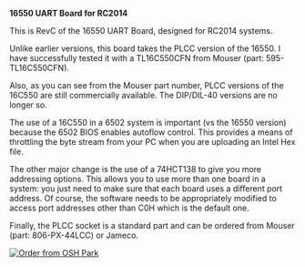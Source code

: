 <b>16550 UART Board for RC2014</b>
<p>
This is RevC of the 16550 UART Board, designed for RC2014 systems.
<p>
Unlike earlier versions, this board takes the PLCC version of the 16550. I have successfully tested it with a TL16C550CFN from Mouser (part: 595-TL16C550CFN).
<p>
Also, as you can see from the Mouser part number, PLCC versions of the 16C550 are still commercially available. The DIP/DIL-40 versions are no longer so.
<p>
The use of a 16C550 in a 6502 system is important (vs the 16550 version) because the 6502 BIOS enables autoflow control. This provides a means of throttling the byte stream from your PC when you are uploading an Intel Hex file.
<p>
The other major change is the use of a 74HCT138 to give you more addressing options. This allows you to use more than one board in a system: you just need to make sure that each board uses a different port address. Of course, the software needs to be appropriately modified to access port addresses other than C0H which is the default one.
<p>
Finally, the PLCC socket is a standard part and can be ordered from Mouser (part: 806-PX-44LCC) or Jameco.
<p>
<a href="https://www.oshpark.com/shared_projects/Rv3GdG3o"><img src="https://www.oshpark.com/assets/badge-5b7ec47045b78aef6eb9d83b3bac6b1920de805e9a0c227658eac6e19a045b9c.png" alt="Order from OSH Park"></img></a>
